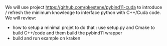 We will use project https://github.com/pkestene/pybind11-cuda to introduce / refresh the minimum knowledge to interface python with C++/Cuda code. We will review:

- how to setup a minimal projet to do that : use setup.py and Cmake to build C++/code and them build the pybind11 wrapper
- build and run example on kraken
